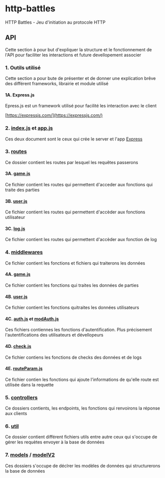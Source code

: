 # http-battles
HTTP Battles - Jeu d'initiation au protocole HTTP

## API
Cette section à pour but d'expliquer la structure et le fonctionnement de l'API pour faciliter les interactions et future devellopement associer

###     1. Outils utilisé
Cette section a pour bute de présenter et de donner une explication brêve des différent frameworks, librairie et module utilisé

####        1A. Express.js
Epress.js est un framework utilisé pour facilité les interaction avec le client

[https://expressjs.com/](https://expressjs.com/)
###     2. [index.js](api/index.js) et [app.js](api/app.js)
Ces deux document sont le ceux qui crée le server et l'app [Express](#expressjs)

###     3. [routes](api/routes)
Ce dossier contient les routes par lesquel les requêtes passerons

####        3A. [game.js](api/routes/game.js)
Ce fichier contient les routes qui permettent d'acceder aux fonctions qui traite des parties

####        3B. [user.js](api/routes/user.js)
Ce fichier contient les routes qui permettent d'accèder aux fonctions utilisateur

####        3C. [log.js ](api/routes/log.js)
Ce fichier contient les routes qui permettent d'accèder aux fonction de log

###     4. [middlewares](api/middleware)
Ce fichier contient les fonctions et fichiers qui traiterons les données

####        4A. [game.js](api/middleware/game.js)
Ce fichier contient les fonctions qui traites les données de parties

####        4B. [user.js](api/middleware/user.js)
Ce fichier contient les fonctions quitraites les données utilisateurs

####        4C. [auth.js](api/middleware/auth.js) et [modAuth.js](api/middleware/modAut.js)
Ces fichiers contiennes les fonctions d'autentification. Plus précisement l'autentifications des utilisateurs et dévellopeurs

####        4D. [check.js](api/middleware/check.js)
Ce fichier contiens les fonctions de checks des données et de logs

####        4E. [routeParam.js](api/middleware/routeParam.js)
Ce fichier contien les fonctions qui ajoute l'informations de qu'elle route est utilisée dans la requette

###     5. [controllers](api/controllers) 
Ce dossiers contients, les endpoints, les fonctions qui renvoirons la réponse aux clients

###     6. [util](api/util)
Ce dossier contient différent fichiers utils entre autre ceux qui s'occupe de gérer les requètes envoyer à la base de données

###     7. [models](api/models) / [modelV2](api/modelV2)
Ces dossiers s'occupe de déclrer les modèles de données qui structurerons la base de données


